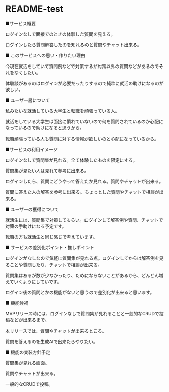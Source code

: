 # README-test

■サービス概要

ログインなしで面接でのときの体験した質問を見える。

ログインしたら質問解答したのを知れるのと質問やチャット出来る。

■ このサービスへの思い・作りたい理由

今現在就活をしていて質問例などで対策するが対策以外の質問などがあるのでそれをなくしたい。

体験談があるのはログインが必要だったりするので純粋に就活の助けになるのが欲しい。

■ ユーザー層について

私みたいな就活している大学生と転職を頑張っている人。

就活をしている大学生は面接に慣れていないので何を質問されているのか心配になっているので助けになると思うから。

転職頑張っている人も質問に対する情報が欲しいのと心配になっているから。

■サービスの利用イメージ

ログインなしで質問集が見れる。全て体験したものを限定にする。

質問集が見たい人は見れて参考に出来る。

ログインしたら、質問にどうやって答えたか見れる。質問やチャットが出来る。

質問に答えた人の解答を参考に出来る。ちょっとした質問やチャットで相談が出来る。

■ ユーザーの獲得について

就活生には、質問集で対策してもらい。ログインして解答例や質問、チャットで対策の手助けになる予定です。

転職の方も就活生と同じ感じで考えています。

■ サービスの差別化ポイント・推しポイント

ログインがなしなので気軽に質問集が見れる点。ログインしてからは解答例を見ることや質問したり、チャットで相談が出来る。

質問集はあるが数が少なかったり、ためにならないことがあるから、どんどん増えていくようにしていです。

ログイン後の質問とかの機能がないと思うので差別化が出来ると思います。

■ 機能候補

MVPリリース時には、ログインなしで質問集が見れることと一般的なCRUDで投稿などが出来るまで。

本リリースでは、質問やチャットが出来るところ。

質問を答えるのを生成AIで出来たらやりたい。

■ 機能の実装方針予定

質問集が見れる画面。

質問やチャットが出来る。

一般的なCRUDで投稿。